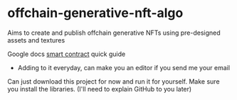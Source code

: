 # offchain-generative-nft-algo
Aims to create and publish offchain generative NFTs using pre-designed assets and textures

Google docs [smart contract](https://docs.google.com/document/d/1IuSrBSUHXAv7mEJjRwG08_NwMaPuTiDfSNi3Ruw67r4/edit?usp=sharing) quick guide 
  - Adding to it everyday, can make you an editor if you send me your email
  
Can just download this project for now and run it for yourself. Make sure you install the libraries. (I'll need to explain GitHub to you later)
